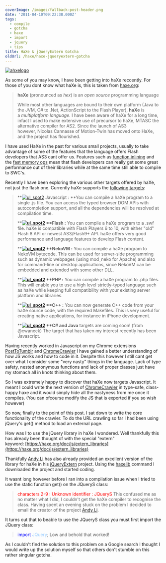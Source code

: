 ```yaml
---
coverImage: /images/fallback-post-header.png
date: '2011-04-10T09:22:38.000Z'
tags:
  - compile
  - gotcha
  - haxe
  - import
  - jquery
  - tips
title: HaXe & jQueryExtern Gotcha
oldUrl: /haxe/haxe-jqueryextern-gotcha
---
```


[![](/wp-content/uploads/2011/04/ahxelogo.jpg "ahxelogo")](/wp-content/uploads/2011/04/ahxelogo.jpg)

As some of you may know, I have been getting into haXe reccently. For those of you dont know what haXe is, this is taken from [haxe.org](https://haxe.org):<!-- more -->

> **haXe** (pronounced as *hex*) is an *open source* programming language
>
> While most other languages are bound to their own platform (Java to the JVM, C# to .Net, ActionScript to the Flash Player), **haXe** is a *multiplatform language*.
> I have been aware of haXe for a long time, infact I used to make extensive use of precursor to haXe, MTASC the alternative compiler for AS2\. Since the launch of AS3 however, Nicolas Cannasse of Motion-Twin has moved onto HaXe, and the project has flourished.

I have used HaXe in the past for various small projects, usually to take advantage of some of the features that the language offers Flash developers that AS3 cant offer us. Features such as [function inlining](https://haxe.org/ref/inline) and the [fast memory ops](https://haxe.org/api/flash9/memory) mean that flash developers can really get some great performance out of their libraries while at the same time still able to compile to SWC's.

Recently I have been exploring the various other targets offered by haXe, not just the flash one. Currently haXe supports the [following targets](https://haxe.org/doc/intro):

> **[![](/wp-content/uploads/2011/04/ul_spot2.gif "ul_spot2")](/wp-content/uploads/2011/04/ul_spot2.gif) Javascript : **You can compile a haXe program to a single .js file. You can access the typed browser DOM APIs with autocompletion support, and all the dependencies will be resolved at compilation time.
>
> **<strong>[![](/wp-content/uploads/2011/04/ul_spot2.gif "ul_spot2")](/wp-content/uploads/2011/04/ul_spot2.gif) **Flash :</strong> You can compile a haXe program to a .swf file. haXe is compatible with Flash Players 6 to 10, with either "old" Flash 8 API or newest AS3/Flash9+ API. haXe offers very good performance and language features to develop Flash content.
>
> **<strong>[![](/wp-content/uploads/2011/04/ul_spot2.gif "ul_spot2")](/wp-content/uploads/2011/04/ul_spot2.gif) **NekoVM :</strong> You can compile a haXe program to NekoVM bytecode. This can be used for server-side programming such as dynamic webpages (using mod_neko for Apache) and also for command-line or desktop applications, since NekoVM can be embedded and extended with some other DLL.
>
> **<strong>[![](/wp-content/uploads/2011/04/ul_spot2.gif "ul_spot2")](/wp-content/uploads/2011/04/ul_spot2.gif) **PHP :</strong> You can compile a haXe program to .php files. This will enable you to use a high level strictly-typed language such as haXe while keeping full compatibility with your existing server platform and libraries.
>
> **<strong>[![](/wp-content/uploads/2011/04/ul_spot2.gif "ul_spot2")](/wp-content/uploads/2011/04/ul_spot2.gif) **C++ :</strong> You can now generate C++ code from your haXe source code, with the required Makefiles. This is very useful for creating native applications, for instance in iPhone development.
>
> **<strong>[![](/wp-content/uploads/2011/04/ul_spot2.gif "ul_spot2")](/wp-content/uploads/2011/04/ul_spot2.gif) **C# and Java</strong> targets are coming soon! (from @cwaneck)
> The target that has taken my interest recently has been Javascript.

Having recently worked in Javascript on my Chrome extensions [PostToTumblr](/posts/posttotumblrs-1628th-user-celebration/) and [ChromeCrawler](/posts/chrome-crawler-v0-4-background-crawling-more/) I have gained a better understanding of how JS works and how to code in it. Despite this however I still cant get over what I consider some "very nasty" things in the language. Lack of type safety, nested anonymous functions and lack of proper classes just have my stomach all in knots thinking about them.

So I was extremely happy to discover that haXe now targets Javascript. It meant I could write the next version of [ChromeCrawler](/posts/chrome-crawler-v0-4-background-crawling-more/) in type-safe, class-happy haxe and it would simply hide all the nastyness from me once it compiles. (You can ofcourse modify the JS that is exported if you so wish however)

So now, finally to the point of this post. I sat down to write the core functionality of the crawler. To do the URL crawling so far I had been using jQuery's get() method to load an external page.

How was I to use the jQuery library in haXe I wondered. Well thankfully this has already been thought of with the special "extern" keyword: [https://haxe.org/doc/js/extern_libraries](https://haxe.org/doc/js/extern_libraries)

Thankfully [Andy Li](https://blog.onthewings.net/) has also already provided an excellent version of the library for haXe in his [jQueryExtern](https://lib.haxe.org/p/jQueryExtern) project. Using the [haxelib](https://haxe.org/haxelib) command I downloaded the project and started coding.

It wasnt long however before I ran into a compilation issue when I tried to use the static function get() on the JQueryS class:

> <span style="color: #ff0000;">characters 2-9 : Unknown identifier : JQueryS</span>
> This confused me as no matter what I did, I couldn't get the haXe compiler to recognise the class. Having spent an evening stuck on the problem I decided to email the creator of the project [Andy Li](https://blog.onthewings.net/).

It turns out that to beable to use the JQueryS class you must first import the JQuery class:

> <span style="color: #0000ff;">import</span> <span style="color: #99ccff;">JQuery</span>;
> Low and behold that worked!

As I couldn't find the solution to this problem on a Google search I thought I would write up the solution myself so that others don't stumble on this rather singular gotcha.
